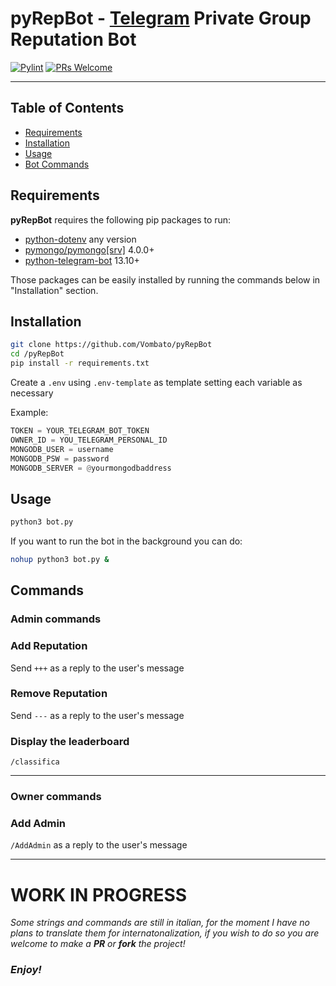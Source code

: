 # pyRepBot - [Telegram](https://www.telegram.org/) Private Group Reputation Bot

[![Pylint](https://github.com/Vombato/pyRepBot/actions/workflows/pylint.yml/badge.svg)](https://github.com/Vombato/pyRepBot/actions/workflows/pylint.yml) [![PRs Welcome](https://img.shields.io/badge/PRs-welcome-brightgreen.svg)](http://makeapullrequest.com)

---

Table of Contents
-----------------

  * [Requirements](#Requirements)
  * [Installation](#Installation)
  * [Usage](#Usage)
  * [Bot Commands](#Commands)

## Requirements

**pyRepBot** requires the following pip packages to run:

- [python-dotenv](https://pypi.org/project/python-dotenv/) any version
- [pymongo/pymongo[srv]](https://pypi.org/project/pymongo/) 4.0.0+
- [python-telegram-bot](https://pypi.org/project/python-telegram-bot/) 13.10+

Those packages can be easily installed by running the commands below in "Installation" section.

## **Installation**

```bash
git clone https://github.com/Vombato/pyRepBot
cd /pyRepBot
pip install -r requirements.txt
```

Create a `.env` using `.env-template` as template setting each variable as necessary

Example:

```python
TOKEN = YOUR_TELEGRAM_BOT_TOKEN
OWNER_ID = YOU_TELEGRAM_PERSONAL_ID
MONGODB_USER = username
MONGODB_PSW = password
MONGODB_SERVER = @yourmongodbaddress
```

## **Usage**

```bash
python3 bot.py
```
If you want to run the bot in the background you can do:
```bash
nohup python3 bot.py &
```

## **Commands**

### Admin commands

### **Add Reputation**

Send `+++` as a reply to the user's message

###  **Remove Reputation**

Send `---` as a reply to the user's message

### **Display the leaderboard**

`/classifica`

-------
### Owner commands


### **Add Admin**

`/AddAdmin`  as a reply to the user's message

---
# WORK IN PROGRESS

*Some strings and commands are still in italian, for the moment I have no plans to translate them for internatonalization, if you wish to do so you are welcome to make a **PR** or **fork** the project!*

### *Enjoy!*
